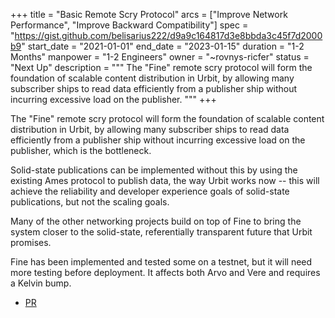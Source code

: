 +++
title = "Basic Remote Scry Protocol"
arcs = ["Improve Network Performance", "Improve Backward Compatibility"]
spec = "https://gist.github.com/belisarius222/d9a9c164817d3e8bbda3c45f7d2000b9"
start_date = "2021-01-01"
end_date = "2023-01-15"
duration = "1-2 Months"
manpower = "1-2 Engineers"
owner = "~rovnys-ricfer"
status = "Next Up"
description = """
The "Fine" remote scry protocol will form the foundation of scalable content distribution in Urbit, by allowing many subscriber ships to read data efficiently from a publisher ship without incurring excessive load on the publisher.
"""
+++

The "Fine" remote scry protocol will form the foundation of scalable content distribution in Urbit, by allowing many subscriber ships to read data efficiently from a publisher ship without incurring excessive load on the publisher, which is the bottleneck.

Solid-state publications can be implemented without this by using the existing Ames protocol to publish data, the way Urbit works now -- this will achieve the reliability and developer experience goals of solid-state publications, but not the scaling goals.

Many of the other networking projects build on top of Fine to bring the system closer to the solid-state, referentially transparent future that Urbit promises.

Fine has been implemented and tested some on a testnet, but it will need more testing before deployment.  It affects both Arvo and Vere and requires a Kelvin bump.

- [PR](https://github.com/urbit/urbit/pull/5878)
